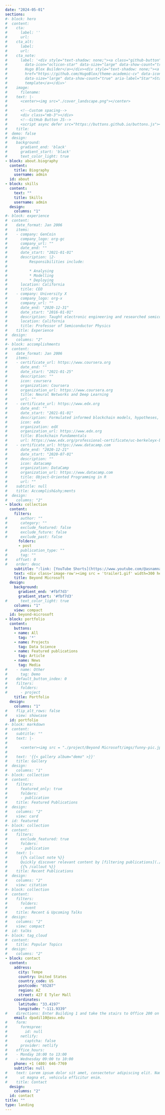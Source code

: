 ```yaml
---
date: "2024-05-01"
sections:
#- block: hero
#  content:
#    cta: 
#      label: ''
#      url: 
#    cta_alt:
#      label: 
#      url: 
#    cta_note:
#      label: '<div style="text-shadow: none;"><a class="github-button" href="https://github.com/Hugo#lox/hugo-blox-builder"
#        data-icon="octicon-star" data-size="large" data-show-count="true" aria-label="Star">Star
#        Hugo Blox Builder</a></div><div style="text-shadow: none;"><a class="github-button"
#        href="https://github.com/HugoBlox/theme-academic-cv" data-icon="octicon-star"
#        data-size="large" data-show-count="true" aria-label="Star">Star the Academic
#        template</a></div>'
#    image:
#      filename:
#    text: |-
#      <center><img src="./cover_landscape.png"></center>
#
#      <!--Custom spacing-->
#      <div class="mb-3"></div>
#      <!--GitHub Button JS-->
#      <script async defer src="https://buttons.github.io/buttons.js"></script>
#    title: 
#  demo: false
#  design:
#    background:
#      gradient_end: 'black'
#      gradient_start: 'black'
#      text_color_light: true
- block: about.biography
  content:
    title: Biography
    username: admin
  id: about
- block: skills
  content:
    text: ""
    title: Skills
    username: admin
  design:
    columns: "1"
#- block: experience
#  content:
#    date_format: Jan 2006
#    items:
#    - company: GenCoin
#      company_logo: org-gc
#      company_url: ""
#      date_end: ""
#      date_start: "2021-01-01"
#      description: |2-
#          Responsibilities include:
#
#          * Analysing
#          * Modelling
#          * Deploying
#      location: California
#      title: CEO
#    - company: University X
#      company_logo: org-x
#      company_url: ""
#      date_end: "2020-12-31"
#      date_start: "2016-01-01"
#      description: Taught electronic engineering and researched semiconductor physics.
#      location: California
#      title: Professor of Semiconductor Physics
#    title: Experience
#  design:
#    columns: "2"
#- block: accomplishments
#  content:
#    date_format: Jan 2006
#    items:
#    - certificate_url: https://www.coursera.org
#      date_end: ""
#      date_start: "2021-01-25"
#      description: ""
#      icon: coursera
#      organization: Coursera
#      organization_url: https://www.coursera.org
#      title: Neural Networks and Deep Learning
#      url: ""
#    - certificate_url: https://www.edx.org
#      date_end: ""
#      date_start: "2021-01-01"
#      description: Formulated informed blockchain models, hypotheses, and use cases.
#      icon: edx
#      organization: edX
#      organization_url: https://www.edx.org
#      title: Blockchain Fundamentals
#      url: https://www.edx.org/professional-certificate/uc-berkeleyx-blockchain-fundamentals
#    - certificate_url: https://www.datacamp.com
#      date_end: "2020-12-21"
#      date_start: "2020-07-01"
#      description: ""
#      icon: datacamp
#      organization: DataCamp
#      organization_url: https://www.datacamp.com
#      title: Object-Oriented Programming in R
#      url: ""
#    subtitle: null
#    title: Accomplish&shy;ments
#  design:
#    columns: "2"
- block: collection
  content:
    filters:
#      author: ""
#      category: ""
#      exclude_featured: false
#      exclude_future: false
#      exclude_past: false
      folders:
      - post
#      publication_type: ""
#      tag: ""
#    offset: 0
#    order: desc
    subtitle: ":link: [YouTube Shorts](https://www.youtube.com/@asnamnat9152/shorts)"
    text: <div class='image-row'><img src = 'trailer1.gif' width=300 height=300/><img src = 'trailer2.gif' width=300 height=300/><img src = 'trailer3.gif' width=300 height=300/></div>
    title: Beyond Microsoft
  design:
    background:
      gradient_end: '#fbf7d3'
      gradient_start: '#fbf7d3'
#      text_color_light: true
    columns: "1"
    view: compact
  id: beyond-microsoft
- block: portfolio
  content:
    buttons:
    - name: All
      tag: '*'
    - name: Projects
      tag: Data Science
    - name: Featured publications
      tag: Article
    - name: News
      tag: Media
#    - name: Other
#      tag: Demo
#    default_button_index: 0
#    filters:
#      folders:
#      - project
    title: Portfolio
  design:
    columns: "1"
#    flip_alt_rows: false
#    view: showcase
  id: portfolio
#- block: markdown
#  content:
#    subtitle: ""
#    text: |-
#
#      <center><img src = "./project/Beyond Microsoft/imgs/funny-pic.jpg" width = 300 height = 300/>&#nbsp;<img src = "./project/Beyond Microsoft/imgs/gif-gallery.gif" width = 300 height = 300/></center#>
#
#    text: '{{< gallery album="demo" >}}'
#    title: Gallery
#  design:
#    columns: "1"
#- block: collection
#  content:
#    filters:
#      featured_only: true
#      folders:
#      - publication
#    title: Featured Publications
#  design:
#    columns: "2"
#    view: card
#  id: featured
#- block: collection
#  content:
#    filters:
#      exclude_featured: true
#      folders:
#      - publication
#    text: |-
#      {{% callout note %}}
#      Quickly discover relevant content by [filtering publications](./publication/).
#      {{% /callout %}}
#    title: Recent Publications
#  design:
#    columns: "2"
#    view: citation
#- block: collection
#  content:
#    filters:
#      folders:
#      - event
#    title: Recent & Upcoming Talks
#  design:
#    columns: "2"
#    view: compact
#  id: talks
#- block: tag_cloud
#  content:
#    title: Popular Topics
#  design:
#    columns: "2"
- block: contact
  content:
    address:
      city: Tempe
      country: United States
      country_code: US
      postcode: "85287"
      region: AZ
      street: 427 E Tyler Mall
    coordinates:
      latitude: "33.4197"
      longitude: "-111.9339"
#    directions: Enter Building 1 and take the stairs to Office 200 on Floor 2
    email: dpadil10@asu.edu
#    form:
#      formspree:
#        id: null
#      netlify:
#        captcha: false
#      provider: netlify
#    office_hours:
#    - Monday 10:00 to 13:00
#    - Wednesday 09:00 to 10:00
    phone: +1 (480) 646-7769
    subtitle: null
#    text: Lorem ipsum dolor sit amet, consectetur adipiscing elit. Nam mi diam, venenatis
#      ut magna et, vehicula efficitur enim.
#    title: Contact
  design:
    columns: "2"
  id: contact
title: ""
type: landing
---
```

